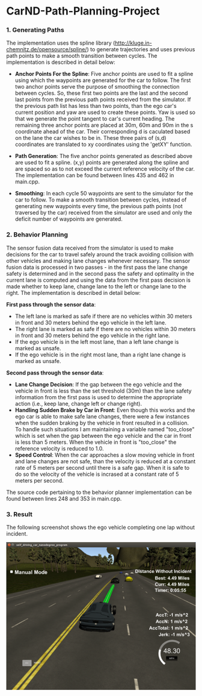 # CarND-Path-Planning-Project

### 1. Generating Paths

The implementation uses the spline library (http://kluge.in-chemnitz.de/opensource/spline/) to generate trajectories and uses previous path points to make a smooth transition between cycles. The implementation is described in detail below:

- **Anchor Points For the Spline**: Five anchor points are used to fit a spline using which the waypoints are generated for the car to follow. The first two anchor points serve the purpose of smoothing the connection between cycles. So, these first two points are the last and the second last points from the previous path points received from the simulator. If the previous path list has less than two points, than the ego car's current position and yaw are used to create these points. Yaw is used so that we generate the point tangent to car's current heading. The remaining three anchor points are placed at 30m, 60m and 90m in the s coordinate ahead of the car. Their corresponding d is caculated based on the lane the car wishes to be in. These three pairs of (s,d) coordinates are translated to xy coordinates using the 'getXY' function.

- **Path Generation**: The five anchor points generated as described above are used to fit a spline. (x,y) points are generated along the spline and are spaced so as to not exceed the current reference velocity of the car. The implementation can be found between lines 435 and 462 in main.cpp. 

- **Smoothing**: In each cycle 50 waypoints are sent to the simulator for the car to follow. To make a smooth transition between cycles, instead of generating new waypoints every time, the previous path points (not traversed by the car) received from the simulator are used and only the deficit number of waypoints are generated.

### 2. Behavior Planning

The sensor fusion data received from the simulator is used to make decisions for the car to travel safely around the track avoiding collision with other vehicles and making lane changes whenever necessary. The sensor fusion data is processed in two passes - in the first pass the lane change safety is determined and in the second pass the safety and optimality in the current lane is computed and using the data from the first pass decision is made whether to keep lane, change lane to the left or change lane to the right. The implementation is described in detail below:

**First pass through the sensor data**:
- The left lane is marked as safe if there are no vehicles within 30 meters in front and 30 meters behind the ego vehicle in the left lane.
- The right lane is marked as safe if there are no vehicles within 30 meters in front and 30 meters behind the ego vehicle in the right lane.
- If the ego vehicle is in the left most lane, than a left lane change is marked as unsafe.
- If the ego vehicle is in the right most lane, than a right lane change is marked as unsafe.

**Second pass through the sensor data**:
- **Lane Change Decision**: If the gap between the ego vehicle and the vehicle in front is less than the set threshold (30m) than the lane safety information from the first pass is used to determine the appropriate action (i.e., keep lane, change left or change right). 
- **Handling Sudden Brake by Car in Front**: Even though this works and the ego car is able to make safe lane changes, there were a few instances when the sudden braking by the vehicle in front resulted in a collision. To handle such situations I am maintaining a variable named "too_close" which is set when the gap between the ego vehicle and the car in front is less than 5 meters. When the vehicle in front is "too_close" the reference velocity is reduced to 1.0.
- **Speed Control**: When the car approaches a slow moving vehicle in front and lane changes are not safe, than the velocity is reduced at a constant rate of 5 meters per second until there is a safe gap. When it is safe to do so the velocity of the vehicle is incrased at a constant rate of 5 meters per second. 

The source code pertaining to the behavior planner implementation can be found between lines 248 and 353 in main.cpp.

### 3. Result

The following screenshot shows the ego vehicle completing one lap without incident.

![Complete Lap](./images/complete_lap.png)
